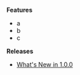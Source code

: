 **Features**

- a
- b
- c

**Releases**

- [What's New in 1.0.0](https://github.com/vshaxe/vshaxe/wiki/What's-New-in-1.0.0)